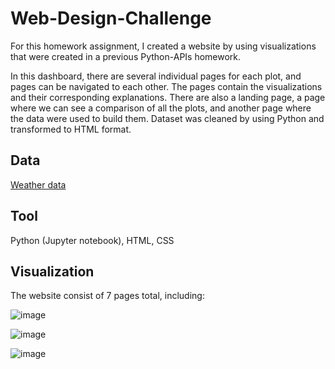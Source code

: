 # Web-Design-Challenge

For this homework assignment, I created a website by using visualizations that were created in a previous Python-APIs homework.

In this dashboard, there are several individual pages for each plot, and pages can be navigated to each other. The pages contain the visualizations and their corresponding explanations. There are also a landing page, a page where we can see a comparison of all the plots, and another page where the data were used to build them.
Dataset was cleaned by using Python and transformed to HTML format.
## Data ##
[Weather data](WebVisualizations/Resources/cities.csv)

## Tool ##
Python (Jupyter notebook), HTML, CSS

## Visualization
The website consist of 7 pages total, including:

![image](https://github.com/Christ1129/Web-Design-Challenge/blob/main/Images/data-lg.png)

![image](https://github.com/Christ1129/Web-Design-Challenge/blob/main/Images/comparison-lg.png)

![image](https://github.com/Christ1129/Web-Design-Challenge/blob/main/Images/nav-sm.png)


